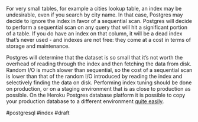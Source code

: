 For very small tables, for example a cities lookup table, an index may be undesirable, even if you search by city name. In that case, Postgres may decide to ignore the index in favor of a sequential scan. Postgres will decide to perform a sequential scan on any query that will hit a significant portion of a table. If you do have an index on that column, it will be a dead index that’s never used - and indexes are not free: they come at a cost in terms of storage and maintenance.

Postgres will determine that the dataset is so small that it’s not worth the overhead of reading through the index and then fetching the data from disk. Random I/O is much slower than sequential, so the cost of a sequential scan is lower than that of the random I/O introduced by reading the index and selectively finding the data on disk. Performing index tuning should be done on production, or on a staging environment that is as close to production as possible. On the Heroku Postgres database platform it is possible to copy your production database to a different environment [quite easily](https://devcenter.heroku.com/articles/heroku-postgres-import-export#export).

#postgresql #index 
#draft